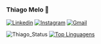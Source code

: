 ### Thiago Melo 🤘

[![Linkedin](https://img.shields.io/badge/-LinkedIn-blue?style=flat&logo=Linkedin&logoColor=white)](https://www.linkedin.com/in/thiagomeloo/)
[![Instagram](https://img.shields.io/badge/-Instagram-E4405F?style=flat&labelColor=E4405F&logo=instagram&logoColor=white)](https://www.instagram.com/thiagomelooo/)
[![Gmail](https://img.shields.io/badge/-Gmail-c14438?style=flat&logo=Gmail&logoColor=white)](mailto:4thiagomelo5@gmail.com)

![Thiago_Status](https://github-readme-stats.vercel.app/api?username=thiagomeloo&show_icons=true&theme=dark&hide_border=true)
[![Top Linguagens](https://github-readme-stats.vercel.app/api/top-langs/?username=thiagomeloo&layout=compact&theme=dark&hide_border=true)](https://github.com/thiagomeloo)


<!--
**thiagomeloo/thiagomeloo** is a ✨ _special_ ✨ repository because its `README.md` (this file) appears on your GitHub profile.





Here are some ideas to get you started:


- 🔭 I’m currently working on ...
- 🌱 I’m currently learning ...
- 👯 I’m looking to collaborate on ...
- 🤔 I’m looking for help with ...
- 💬 Ask me about ...
- 📫 How to reach me: ...
- 😄 Pronouns: ...
- ⚡ Fun fact: ...
-->

